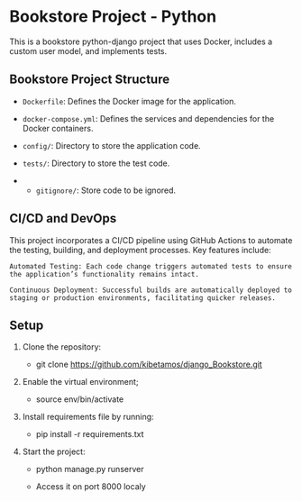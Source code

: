 # Bookstore Project - Python

This is a bookstore python-django project that uses Docker, includes a custom user model, and implements tests.

## Bookstore Project Structure

- `Dockerfile`: Defines the Docker image for the application.
  
- `docker-compose.yml`: Defines the services and dependencies for the Docker containers.
  
- `config/`: Directory to store the application code.
  
- `tests/`: Directory to store the test code.
  
- - `gitignore/`: Store code to be ignored.
 
## CI/CD and DevOps

This project incorporates a CI/CD pipeline using GitHub Actions to automate the testing, building, and deployment processes. Key features include:

    Automated Testing: Each code change triggers automated tests to ensure the application’s functionality remains intact.
    
    Continuous Deployment: Successful builds are automatically deployed to staging or production environments, facilitating quicker releases.

## Setup

1. Clone the repository:

      - git clone https://github.com/kibetamos/django_Bookstore.git

3. Enable the virtual environment;
   
      - source env/bin/activate

4. Install requirements file  by running:
      - pip install -r requirements.txt
  
5. Start the project:

      - python manage.py runserver
  
      - Access it on port 8000 localy
   
   

    
